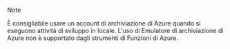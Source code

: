 >[!Note]
> È consigliabile usare un account di archiviazione di Azure quando si eseguono attività di sviluppo in locale. L'uso di Emulatore di archiviazione di Azure non è supportato dagli strumenti di Funzioni di Azure.
